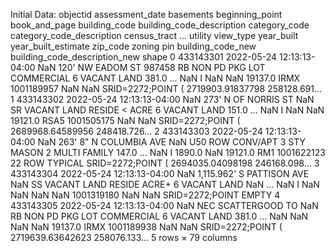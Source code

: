 
Initial Data:
objectid	assessment_date	basements	beginning_point	book_and_page	building_code	building_code_description	category_code	category_code_description	census_tract	...	utility	view_type	year_built	year_built_estimate	zip_code	zoning	pin	building_code_new	building_code_description_new	shape
0	433143301	2022-05-24 12:13:13-04:00	NaN	120' NW EADOM ST	987458	RB	NON PD PKG LOT COMMERCIAL	6	VACANT LAND	381.0	...	NaN	I	NaN	NaN	19137.0	IRMX	1001189957	NaN	NaN	SRID=2272;POINT ( 2719903.91837798 258128.691...
1	433143302	2022-05-24 12:13:13-04:00	NaN	273' N OF NORRIS ST	NaN	SR	VACANT LAND RESIDE < ACRE	6	VACANT LAND	151.0	...	NaN	I	NaN	NaN	19121.0	RSA5	1001505175	NaN	NaN	SRID=2272;POINT ( 2689968.64589956 248418.726...
2	433143303	2022-05-24 12:13:13-04:00	NaN	263' 8" N COLUMBIA AVE	NaN	U50	ROW CONV/APT 3 STY MASON	2	MULTI FAMILY	147.0	...	NaN	I	1890.0	NaN	19121.0	RM1	1001622123	22	ROW TYPICAL	SRID=2272;POINT ( 2694035.04098198 246168.098...
3	433143304	2022-05-24 12:13:13-04:00	NaN	1,115.962' S PATTISON AVE	NaN	SS	VACANT LAND RESIDE ACRE+	6	VACANT LAND	NaN	...	NaN	I	NaN	NaN	NaN	NaN	1001319180	NaN	NaN	SRID=2272;POINT EMPTY
4	433143305	2022-05-24 12:13:13-04:00	NaN	NEC SCATTERGOOD TO	NaN	RB	NON PD PKG LOT COMMERCIAL	6	VACANT LAND	381.0	...	NaN	NaN	NaN	NaN	19137.0	IRMX	1001189938	NaN	NaN	SRID=2272;POINT ( 2719639.63642623 258076.133...
5 rows × 79 columns
